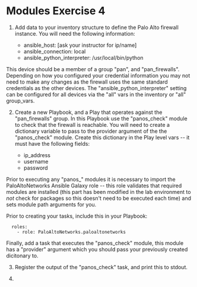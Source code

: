 # Modules Exercise 4

1. Add data to your inventory structure to define the Palo Alto firewall instance. You will need the following information:

    - ansible_host: [ask your instructor for ip/name]
    - ansible_connection: local
    - ansible_python_interpreter: /usr/local/bin/python

This device should be a member of a group "pan", and "pan_firewalls". Depending on how you configured your credential information you may not need to make any changes as the firewall uses the same standard credentials as the other devices. The "ansible_python_interpreter" setting can be configured for all devices via the "all" vars in the inventory or "all" group_vars.

2. Create a new Playbook, and a Play that operates against the "pan_firewalls" group. In this Playbook use the "panos_check" module to check that the firewall is reachable. You will need to create a dictionary variable to pass to the provider argument of the the "panos_check" module. Create this dictionary in the Play level vars -- it must have the following fields:

    - ip_address
    - username
    - password

Prior to executing any "panos_" modules it is necessary to import the PaloAltoNetworks Ansible Galaxy role -- this role validates that required modules are installed (this part has been modified in the lab environment to *not* check for packages so this doesn't need to be executed each time) and sets module path arguments for you.

Prior to creating your tasks, include this in your Playbook:

```
  roles:
    - role: PaloAltoNetworks.paloaltonetworks
```

Finally, add a task that executes the "panos_check" module, this module has a "provider" argument which you should pass your previously created dicitonary to.

3. Register the output of the "panos_check" task, and print this to stdout.

4.
